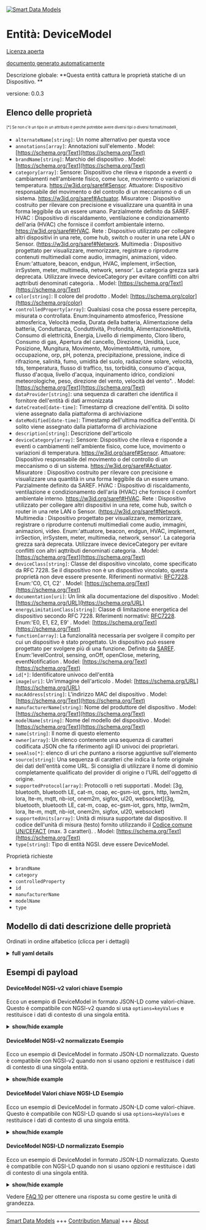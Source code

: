 <!-- 10-Header -->    
[![Smart Data Models](https://smartdatamodels.org/wp-content/uploads/2022/01/SmartDataModels_logo.png "Logo")](https://smartdatamodels.org)    
Entità: DeviceModel    
===================<!-- /10-Header -->    
<!-- 15-License -->    
[Licenza aperta](https://github.com/smart-data-models//dataModel.Device/blob/master/DeviceModel/LICENSE.md)    
[documento generato automaticamente](https://docs.google.com/presentation/d/e/2PACX-1vTs-Ng5dIAwkg91oTTUdt8ua7woBXhPnwavZ0FxgR8BsAI_Ek3C5q97Nd94HS8KhP-r_quD4H0fgyt3/pub?start=false&loop=false&delayms=3000#slide=id.gb715ace035_0_60)    
<!-- /15-License -->    
<!-- 20-Description -->    
Descrizione globale: **Questa entità cattura le proprietà statiche di un Dispositivo. **    
versione: 0.0.3    
<!-- /20-Description -->    
<!-- 30-PropertiesList -->    
## Elenco delle proprietà    
<sup><sub>[*] Se non c'è un tipo in un attributo è perché potrebbe avere diversi tipi o diversi formati/modelli</sub></sup>.    
- `alternateName[string]`: Un nome alternativo per questa voce  - `annotations[array]`: Annotazioni sull'elemento  . Model: [https://schema.org/Text](https://schema.org/Text)- `brandName[string]`: Marchio del dispositivo  . Model: [https://schema.org/Text](https://schema.org/Text)- `category[array]`: Sensore: Dispositivo che rileva e risponde a eventi o cambiamenti nell'ambiente fisico, come luce, movimento o variazioni di temperatura. https://w3id.org/saref#Sensor. Attuatore: Dispositivo responsabile del movimento o del controllo di un meccanismo o di un sistema. https://w3id.org/saref#Actuator. Misuratore : Dispositivo costruito per rilevare con precisione e visualizzare una quantità in una forma leggibile da un essere umano. Parzialmente definito da SAREF. HVAC : Dispositivo di riscaldamento, ventilazione e condizionamento dell'aria (HVAC) che fornisce il comfort ambientale interno. https://w3id.org/saref#HVAC. Rete : Dispositivo utilizzato per collegare altri dispositivi in una rete, come hub, switch o router in una rete LAN o Sensor. (https://w3id.org/saref#Network. Multimedia : Dispositivo progettato per visualizzare, memorizzare, registrare o riprodurre contenuti multimediali come audio, immagini, animazioni, video. Enum:'attuatore, beacon, endgun, HVAC, implement, irrSection, irrSystem, meter, multimedia, network, sensor'. La categoria grezza sarà deprecata. Utilizzare invece deviceCategory per evitare conflitti con altri aqttributi denominati categoria.  . Model: [https://schema.org/Text](https://schema.org/Text)- `color[string]`: Il colore del prodotto  . Model: [https://schema.org/color](https://schema.org/color)- `controlledProperty[array]`: Qualsiasi cosa che possa essere percepita, misurata o controllata. Enum:Inquinamento atmosferico, Pressione atmosferica, Velocità media, Durata della batteria, Alimentazione della batteria, Conduttanza, Conduttività, Profondità, AlimentazioneAttività, Consumo di elettricità, Energia, Livello di riempimento, Cloro libero, Consumo di gas, Apertura del cancello, Direzione, Umidità, Luce, Posizione, Mungitura, Movimento, MovimentoAttività, rumore, occupazione, orp, pH, potenza, precipitazione, pressione, indice di rifrazione, salinità, fumo, umidità del suolo, radiazione solare, velocità, tds, temperatura, flusso di traffico, tss, torbidità, consumo d'acqua, flusso d'acqua, livello d'acqua, inquinamento idrico, condizioni meteorologiche, peso, direzione del vento, velocità del vento".  . Model: [https://schema.org/Text](https://schema.org/Text)- `dataProvider[string]`: una sequenza di caratteri che identifica il fornitore dell'entità di dati armonizzata  - `dateCreated[date-time]`: Timestamp di creazione dell'entità. Di solito viene assegnato dalla piattaforma di archiviazione  - `dateModified[date-time]`: Timestamp dell'ultima modifica dell'entità. Di solito viene assegnato dalla piattaforma di archiviazione  - `description[string]`: Descrizione dell'articolo  - `deviceCategory[array]`: Sensore: Dispositivo che rileva e risponde a eventi o cambiamenti nell'ambiente fisico, come luce, movimento o variazioni di temperatura. https://w3id.org/saref#Sensor. Attuatore: Dispositivo responsabile del movimento o del controllo di un meccanismo o di un sistema. https://w3id.org/saref#Actuator. Misuratore : Dispositivo costruito per rilevare con precisione e visualizzare una quantità in una forma leggibile da un essere umano. Parzialmente definito da SAREF. HVAC : Dispositivo di riscaldamento, ventilazione e condizionamento dell'aria (HVAC) che fornisce il comfort ambientale interno. https://w3id.org/saref#HVAC. Rete : Dispositivo utilizzato per collegare altri dispositivi in una rete, come hub, switch o router in una rete LAN o Sensor. (https://w3id.org/saref#Network. Multimedia : Dispositivo progettato per visualizzare, memorizzare, registrare o riprodurre contenuti multimediali come audio, immagini, animazioni, video. Enum:'attuatore, beacon, endgun, HVAC, implement, irrSection, irrSystem, meter, multimedia, network, sensor'. La categoria grezza sarà deprecata. Utilizzare invece deviceCategory per evitare conflitti con altri aqttributi denominati categoria.  . Model: [https://schema.org/Text](https://schema.org/Text)- `deviceClass[string]`: Classe del dispositivo vincolato, come specificato da RFC 7228. Se il dispositivo non è un dispositivo vincolato, questa proprietà non deve essere presente. Riferimenti normativi: [RFC7228](https://tools.ietf.org/html/rfc7228#section-3). Enum:'C0, C1, C2'  . Model: [https://schema.org/Text](https://schema.org/Text)- `documentation[uri]`: Un link alla documentazione del dispositivo  . Model: [https://schema.org/URL](https://schema.org/URL)- `energyLimitationClass[string]`: Classe di limitazione energetica del dispositivo secondo RFC 7228. Riferimenti normativi: [RFC7228](https://tools.ietf.org/html/rfc7228#page-11). Enum:'E0, E1, E2, E9'  . Model: [https://schema.org/Text](https://schema.org/Text)- `function[array]`: La funzionalità necessaria per svolgere il compito per cui un dispositivo è stato progettato. Un dispositivo può essere progettato per svolgere più di una funzione. Definito da [SAREF](https://w3id.org/saref#Function). Enum:'levelControl, sensing, onOff, openClose, metering, eventNotification  . Model: [https://schema.org/Text](https://schema.org/Text)- `id[*]`: Identificatore univoco dell'entità  - `image[uri]`: Un'immagine dell'articolo  . Model: [https://schema.org/URL](https://schema.org/URL)- `macAddress[string]`: L'indirizzo MAC del dispositivo  . Model: [https://schema.org/Text](https://schema.org/Text)- `manufacturerName[string]`: Nome del produttore del dispositivo  . Model: [https://schema.org/Text](https://schema.org/Text)- `modelName[string]`: Nome del modello del dispositivo  . Model: [https://schema.org/Text](https://schema.org/Text)- `name[string]`: Il nome di questo elemento  - `owner[array]`: Un elenco contenente una sequenza di caratteri codificata JSON che fa riferimento agli ID univoci dei proprietari.  - `seeAlso[*]`: elenco di uri che puntano a risorse aggiuntive sull'elemento  - `source[string]`: Una sequenza di caratteri che indica la fonte originale dei dati dell'entità come URL. Si consiglia di utilizzare il nome di dominio completamente qualificato del provider di origine o l'URL dell'oggetto di origine.  - `supportedProtocol[array]`: Protocolli o reti supportati  . Model: [3g, bluetooth, bluetooth LE, cat-m, coap, ec-gsm-iot, gprs, http, lwm2m, lora, lte-m, mqtt, nb-iot, onem2m, sigfox, ul20, websocket](3g, bluetooth, bluetooth LE, cat-m, coap, ec-gsm-iot, gprs, http, lwm2m, lora, lte-m, mqtt, nb-iot, onem2m, sigfox, ul20, websocket)- `supportedUnits[array]`: Unità di misura supportate dal dispositivo. Il codice dell'unità di misura (testo) fornito utilizzando il [Codice comune UN/CEFACT](http://wiki.goodrelations-vocabulary.org/Documentation/UN/CEFACT_Common_Codes) (max. 3 caratteri).  . Model: [https://schema.org/Text](https://schema.org/Text)- `type[string]`: Tipo di entità NGSI. deve essere DeviceModel.  <!-- /30-PropertiesList -->    
<!-- 35-RequiredProperties -->    
Proprietà richieste    
- `brandName`  - `category`  - `controlledProperty`  - `id`  - `manufacturerName`  - `modelName`  - `type`  <!-- /35-RequiredProperties -->    
<!-- 40-RequiredProperties -->    
<!-- /40-RequiredProperties -->    
<!-- 50-DataModelHeader -->    
## Modello di dati descrizione delle proprietà    
Ordinati in ordine alfabetico (clicca per i dettagli)    
<!-- /50-DataModelHeader -->    
<!-- 60-ModelYaml -->    
<details><summary><strong>full yaml details</strong></summary>      
```yaml    
DeviceModel:      
  description: 'This entity captures the static properties of a Device. '      
  properties:      
    alternateName:      
      description: An alternative name for this item      
      type: string      
      x-ngsi:      
        type: Property      
    annotations:      
      description: Annotations about the item      
      items:      
        type: string      
      type: array      
      x-ngsi:      
        model: https://schema.org/Text      
        type: Property      
    brandName:      
      description: Device's brand name      
      type: string      
      x-ngsi:      
        model: https://schema.org/Text      
        type: Property      
    category:      
      description: "Sensor: A device that detects and responds to events or changes in the physical environment such as light, motion, or temperature changes. https://w3id.org/saref#Sensor. actuator : A device responsible for moving or controlling a mechanism or system. https://w3id.org/saref#Actuator. Meter : A device built to accurately detect and display a quantity in a form readable by a human being. Partially defined by SAREF. HVAC : Heating, Ventilation and Air Conditioning (HVAC) device that provides indoor environmental comfort. https://w3id.org/saref#HVAC. Network : A device used to connect other devices in a network, such as hub, switch or router in a LAN or Sensor network. (https://w3id.org/saref#Network. Multimedia : A device designed to display, store, record or play multimedia content such as audio, images, animation, video. Enum:'actuator, beacon, endgun, HVAC, implement, irrSection, irrSystem, meter, multimedia, network, sensor'. Raw category will be deprecated use deviceCategory instead to avoid conflict with other aqttributes named category"      
      items:      
        enum:      
          - actuator      
          - beacon      
          - endgun      
          - HVAC      
          - implement      
          - irrSection      
          - irrSystem      
          - meter      
          - multimedia      
          - network      
          - sensor      
        type: string      
      type: array      
      x-ngsi:      
        model: https://schema.org/Text      
        type: Property      
    color:      
      description: The color of the product      
      type: string      
      x-ngsi:      
        model: https://schema.org/color      
        type: Property      
    controlledProperty:      
      description: 'Anything that can be sensed, measured or controlled by. Enum:''airPollution, atmosphericPressure, averageVelocity, batteryLife, batterySupply, cdom, conductance, conductivity, depth, eatingActivity, electricityConsumption, energy, fillingLevel, freeChlorine, gasConsumption, gateOpening, heading, humidity, light, location, milking, motion, movementActivity, noiseLevel, occupancy, orp, pH, power, precipitation, pressure, refractiveIndex, salinity, smoke, soilMoisture, solarRadiation, speed, tds, temperature, trafficFlow, tss, turbidity, waterConsumption, waterFlow, waterLevel, waterPollution, weatherConditions, weight, windDirection, windSpeed'''      
      items:      
        enum:      
          - airPollution      
          - atmosphericPressure      
          - averageVelocity      
          - batteryLife      
          - batterySupply      
          - cdom      
          - conductance      
          - conductivity      
          - depth      
          - eatingActivity      
          - electricityConsumption      
          - energy      
          - fillingLevel      
          - freeChlorine      
          - gasConsumption      
          - gateOpening      
          - heading      
          - humidity      
          - light      
          - location      
          - milking      
          - motion      
          - movementActivity      
          - noiseLevel      
          - occupancy      
          - orp      
          - pH      
          - power      
          - precipitation      
          - pressure      
          - refractiveIndex      
          - salinity      
          - smoke      
          - soilMoisture      
          - solarRadiation      
          - speed      
          - tds      
          - temperature      
          - trafficFlow      
          - tss      
          - turbidity      
          - uvLampIntensity      
          - uvOrganicLoad      
          - waterConsumption      
          - waterFlow      
          - waterLevel      
          - waterPollution      
          - weatherConditions      
          - weight      
          - windDirection      
          - windSpeed      
        type: string      
      type: array      
      x-ngsi:      
        model: https://schema.org/Text      
        type: Property      
    dataProvider:      
      description: A sequence of characters identifying the provider of the harmonised data entity      
      type: string      
      x-ngsi:      
        type: Property      
    dateCreated:      
      description: Entity creation timestamp. This will usually be allocated by the storage platform      
      format: date-time      
      type: string      
      x-ngsi:      
        type: Property      
    dateModified:      
      description: Timestamp of the last modification of the entity. This will usually be allocated by the storage platform      
      format: date-time      
      type: string      
      x-ngsi:      
        type: Property      
    description:      
      description: A description of this item      
      type: string      
      x-ngsi:      
        type: Property      
    deviceCategory:      
      description: "Sensor: A device that detects and responds to events or changes in the physical environment such as light, motion, or temperature changes. https://w3id.org/saref#Sensor. actuator : A device responsible for moving or controlling a mechanism or system. https://w3id.org/saref#Actuator. Meter : A device built to accurately detect and display a quantity in a form readable by a human being. Partially defined by SAREF. HVAC : Heating, Ventilation and Air Conditioning (HVAC) device that provides indoor environmental comfort. https://w3id.org/saref#HVAC. Network : A device used to connect other devices in a network, such as hub, switch or router in a LAN or Sensor network. (https://w3id.org/saref#Network. Multimedia : A device designed to display, store, record or play multimedia content such as audio, images, animation, video. Enum:'actuator, beacon, endgun, HVAC, implement, irrSection, irrSystem, meter, multimedia, network, sensor'. Raw category will be deprecated use deviceCategory instead to avoid conflict with other aqttributes named category"      
      items:      
        enum:      
          - actuator      
          - beacon      
          - endgun      
          - HVAC      
          - implement      
          - irrSection      
          - irrSystem      
          - meter      
          - multimedia      
          - network      
          - sensor      
        type: string      
      type: array      
      x-ngsi:      
        model: https://schema.org/Text      
        type: Property      
    deviceClass:      
      description: "Class of constrained device as specified by RFC 7228. If the device is not a constrained device this property shall not be present. Normative References: [RFC7228](https://tools.ietf.org/html/rfc7228#section-3). Enum:'C0, C1, C2'"      
      enum:      
        - C0      
        - C1      
        - C2      
      type: string      
      x-ngsi:      
        model: https://schema.org/Text      
        type: Property      
    documentation:      
      description: A link to device's documentation      
      format: uri      
      type: string      
      x-ngsi:      
        model: https://schema.org/URL      
        type: Property      
    energyLimitationClass:      
      description: "Device's class of energy limitation as per RFC 7228. Normative References: [RFC7228](https://tools.ietf.org/html/rfc7228#page-11). Enum:'E0, E1, E2, E9'"      
      enum:      
        - E0      
        - E1      
        - E2      
        - E9      
      type: string      
      x-ngsi:      
        model: https://schema.org/Text      
        type: Property      
    function:      
      description: "The functionality necessary to accomplish the task for which a Device is designed. A device can be designed to perform more than one function. Defined by [SAREF](https://w3id.org/saref#Function). Enum:'levelControl, sensing, onOff, openClose, metering, eventNotification"      
      items:      
        enum:      
          - levelControl      
          - sensing      
          - onOff      
          - openClose      
          - metering      
          - eventNotification      
        type: string      
      type: array      
      x-ngsi:      
        model: https://schema.org/Text      
        type: Property      
    id:      
      anyOf:      
        - description: Identifier format of any NGSI entity      
          maxLength: 256      
          minLength: 1      
          pattern: ^[\w\-\.\{\}\$\+\*\[\]`|~^@!,:\\]+$      
          type: string      
          x-ngsi:      
            type: Property      
        - description: Identifier format of any NGSI entity      
          format: uri      
          type: string      
          x-ngsi:      
            type: Property      
      description: Unique identifier of the entity      
      x-ngsi:      
        type: Property      
    image:      
      description: An image of the item      
      format: uri      
      type: string      
      x-ngsi:      
        model: https://schema.org/URL      
        type: Property      
    macAddress:      
      description: The MAC address of the device      
      pattern: ^([0-9A-Fa-f]{2}[:-]){5}([0-9A-Fa-f]{2})$      
      type: string      
      x-ngsi:      
        model: https://schema.org/Text      
        type: Property      
    manufacturerName:      
      description: Device's manufacturer name      
      type: string      
      x-ngsi:      
        model: https://schema.org/Text      
        type: Property      
    modelName:      
      description: Device's model name      
      type: string      
      x-ngsi:      
        model: https://schema.org/Text      
        type: Property      
    name:      
      description: The name of this item      
      type: string      
      x-ngsi:      
        type: Property      
    owner:      
      description: A List containing a JSON encoded sequence of characters referencing the unique Ids of the owner(s)      
      items:      
        anyOf:      
          - description: Identifier format of any NGSI entity      
            maxLength: 256      
            minLength: 1      
            pattern: ^[\w\-\.\{\}\$\+\*\[\]`|~^@!,:\\]+$      
            type: string      
            x-ngsi:      
              type: Property      
          - description: Identifier format of any NGSI entity      
            format: uri      
            type: string      
            x-ngsi:      
              type: Property      
        description: Unique identifier of the entity      
        x-ngsi:      
          type: Property      
      type: array      
      x-ngsi:      
        type: Property      
    seeAlso:      
      description: list of uri pointing to additional resources about the item      
      oneOf:      
        - items:      
            format: uri      
            type: string      
          minItems: 1      
          type: array      
        - format: uri      
          type: string      
      x-ngsi:      
        type: Property      
    source:      
      description: 'A sequence of characters giving the original source of the entity data as a URL. Recommended to be the fully qualified domain name of the source provider, or the URL to the source object'      
      type: string      
      x-ngsi:      
        type: Property      
    supportedProtocol:      
      description: Supported protocol(s) or networks      
      items:      
        enum:      
          - 3g      
          - bluetooth      
          - bluetooth LE      
          - cat-m      
          - coap      
          - ec-gsm-iot      
          - gprs      
          - http      
          - lwm2m      
          - lora      
          - lte-m      
          - mqtt      
          - nb-iot      
          - onem2m      
          - sigfox      
          - ul20      
          - websocket      
        type: string      
      type: array      
      x-ngsi:      
        model: '3g, bluetooth, bluetooth LE, cat-m, coap, ec-gsm-iot, gprs, http, lwm2m, lora, lte-m, mqtt, nb-iot, onem2m, sigfox, ul20, websocket'      
        type: Property      
    supportedUnits:      
      description: 'Units of measurement supported by the device. The unit code (text) of measurement given using the [UN/CEFACT Common Code](http://wiki.goodrelations-vocabulary.org/Documentation/UN/CEFACT_Common_Codes) (max. 3 characters)'      
      items:      
        type: string      
      type: array      
      x-ngsi:      
        model: https://schema.org/Text      
        type: Property      
    type:      
      description: NGSI Entity type. it has to be DeviceModel      
      enum:      
        - DeviceModel      
      type: string      
      x-ngsi:      
        type: Property      
  required:      
    - id      
    - type      
    - category      
    - controlledProperty      
    - manufacturerName      
    - brandName      
    - modelName      
  type: object      
  x-derived-from: ""      
  x-disclaimer: 'Redistribution and use in source and binary forms, with or without modification, are permitted  provided that the license conditions are met. Copyleft (c) 2022 Contributors to Smart Data Models Program'      
  x-license-url: https://github.com/smart-data-models/dataModel.Device/blob/master/DeviceModel/LICENSE.md      
  x-model-schema: https://smart-data-models.github.io/dataModel.Device/DeviceModel/schema.json      
  x-model-tags: ""      
  x-version: 0.0.3      
```    
</details>      
<!-- /60-ModelYaml -->    
<!-- 70-MiddleNotes -->    
<!-- /70-MiddleNotes -->    
<!-- 80-Examples -->    
## Esempi di payload    
#### DeviceModel NGSI-v2 valori chiave Esempio    
Ecco un esempio di DeviceModel in formato JSON-LD come valori-chiave. Questo è compatibile con NGSI-v2 quando si usa `options=keyValues` e restituisce i dati di contesto di una singola entità.    
<details><summary><strong>show/hide example</strong></summary>      
```json  
{  
  "id": "myDevice-wastecontainer-sensor-345",  
  "type": "DeviceModel",  
  "name": "myDevice Sensor for Containers 345",  
  "brandName": "myDevice",  
  "modelName": "S4Container 345",  
  "manufacturerName": "myDevice Inc.",  
  "deviceCategory": [  
    "sensor"  
  ],  
  "category": [  
    "sensor"  
  ],  
  "function": [  
    "sensing"  
  ],  
  "controlledProperty": [  
    "fillingLevel",  
    "temperature"  
  ]  
}  
```  
</details>    
#### DeviceModel NGSI-v2 normalizzato Esempio    
Ecco un esempio di DeviceModel in formato JSON-LD normalizzato. Questo è compatibile con NGSI-v2 quando non si usano opzioni e restituisce i dati di contesto di una singola entità.    
<details><summary><strong>show/hide example</strong></summary>      
```json  
{  
  "id": "myDevice-wastecontainer-sensor-345",  
  "type": "DeviceModel",  
  "deviceCategory": {  
    "type": "StructuredValue",  
    "value": [  
      "sensor"  
    ]  
  },  
  "function": {  
    "type": "StructuredValue",  
    "value": [  
      "sensing"  
    ]  
  },  
  "modelName": {  
    "type": "Text",  
    "value": "S4Container 345"  
  },  
  "name": {  
    "type": "Text",  
    "value": "myDevice Sensor for Containers 345"  
  },  
  "brandName": {  
    "type": "Text",  
    "value": "myDevice"  
  },  
  "manufacturerName": {  
    "type": "Text",  
    "value": "myDevice Inc."  
  },  
  "controlledProperty": {  
    "type": "StructuredValue",  
    "value": [  
      "fillingLevel",  
      "temperature"  
    ]  
  },  
  "category": {  
    "type": "StructuredValue",  
    "value": [  
      "sensor"  
    ]  
  }  
}  
```  
</details>    
#### DeviceModel Valori chiave NGSI-LD Esempio    
Ecco un esempio di DeviceModel in formato JSON-LD come valori-chiave. Questo è compatibile con NGSI-LD quando si usa `options=keyValues` e restituisce i dati di contesto di una singola entità.    
<details><summary><strong>show/hide example</strong></summary>      
```json  
{  
  "id": "urn:ngsi-ld:DeviceModel:myDevice-wastecontainer-sensor-345",  
  "type": "DeviceModel",  
  "brandName": "myDevice",  
  "deviceCategory": [  
    "sensor"  
  ],  
  "category": [  
    "sensor"  
  ],  
  "controlledProperty": [  
    "fillingLevel",  
    "temperature"  
  ],  
  "function": [  
    "sensing"  
  ],  
  "manufacturerName": "myDevice Inc.",  
  "modelName": "S4Container 345",  
  "name": "myDevice Sensor for Containers 345",  
  "@context": [  
    "https://raw.githubusercontent.com/smart-data-models/dataModel.Device/master/context.jsonld"  
  ]  
}  
```  
</details>    
#### DeviceModel NGSI-LD normalizzato Esempio    
Ecco un esempio di DeviceModel in formato JSON-LD normalizzato. Questo è compatibile con NGSI-LD quando non si usano opzioni e restituisce i dati di contesto di una singola entità.    
<details><summary><strong>show/hide example</strong></summary>      
```json  
{  
  "id": "urn:ngsi-ld:DeviceModel:myDevice-wastecontainer-sensor-345",  
  "type": "DeviceModel",  
  "brandName": {  
    "type": "Property",  
    "value": "myDevice"  
  },  
  "deviceCategory": {  
    "type": "Property",  
    "value": [  
      "sensor"  
    ]  
  },  
  "controlledProperty": {  
    "type": "Property",  
    "value": [  
      "fillingLevel",  
      "temperature"  
    ]  
  },  
  "function": {  
    "type": "Property",  
    "value": [  
      "sensing"  
    ]  
  },  
  "manufacturerName": {  
    "type": "Property",  
    "value": "myDevice Inc."  
  },  
  "modelName": {  
    "type": "Property",  
    "value": "S4Container 345"  
  },  
  "name": {  
    "type": "Property",  
    "value": "myDevice Sensor for Containers 345"  
  },  
  "@context": [  
    "https://raw.githubusercontent.com/smart-data-models/dataModel.Device/master/context.jsonld"  
  ]  
}  
```  
</details><!-- /80-Examples -->    
<!-- 90-FooterNotes -->    
<!-- /90-FooterNotes -->    
<!-- 95-Units -->    
Vedere [FAQ 10](https://smartdatamodels.org/index.php/faqs/) per ottenere una risposta su come gestire le unità di grandezza.    
<!-- /95-Units -->    
<!-- 97-LastFooter -->    
---    
[Smart Data Models](https://smartdatamodels.org) +++ [Contribution Manual](https://bit.ly/contribution_manual) +++ [About](https://bit.ly/Introduction_SDM)<!-- /97-LastFooter -->    
